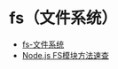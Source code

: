 # fs（文件系统）

- [fs-文件系统](http://nodejs.cn/api/fs.html)
- [Node.js FS模块方法速查](https://www.cnblogs.com/datiangou/p/10112829.html)


